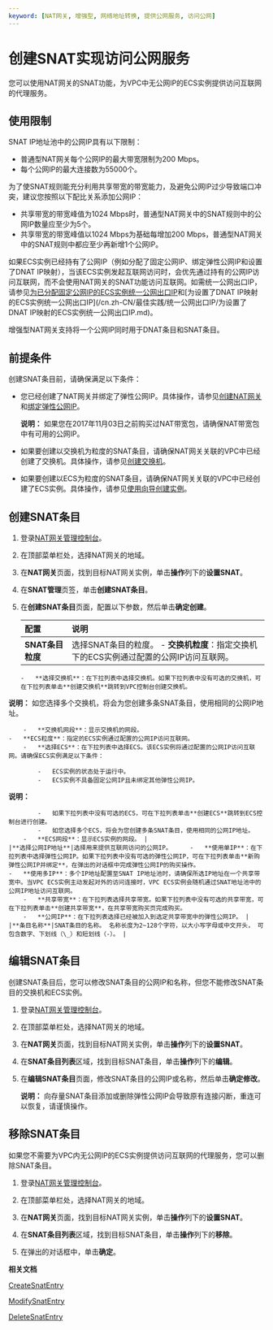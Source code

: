 ```yaml
---
keyword: [NAT网关, 增强型, 网络地址转换, 提供公网服务, 访问公网]
---
```


# 创建SNAT实现访问公网服务

您可以使用NAT网关的SNAT功能，为VPC中无公网IP的ECS实例提供访问互联网的代理服务。

## 使用限制

SNAT IP地址池中的公网IP具有以下限制：

-   普通型NAT网关每个公网IP的最大带宽限制为200 Mbps。
-   每个公网IP的最大连接数为55000个。

为了使SNAT规则能充分利用共享带宽的带宽能力，及避免公网IP过少导致端口冲突，建议您按照以下配比关系添加公网IP：

-   共享带宽的带宽峰值为1024 Mbps时，普通型NAT网关中的SNAT规则中的公网IP数量应至少为5个。
-   共享带宽的带宽峰值以1024 Mbps为基础每增加200 Mbps，普通型NAT网关中的SNAT规则中都应至少再新增1个公网IP。

如果ECS实例已经持有了公网IP（例如分配了固定公网IP、绑定弹性公网IP和设置了DNAT IP映射），当该ECS实例发起互联网访问时，会优先通过持有的公网IP访问互联网，而不会使用NAT网关的SNAT功能访问互联网。如需统一公网出口IP，请参见[为已分配固定公网IP的ECS实例统一公网出口IP](/cn.zh-CN/最佳实践/统一公网出口IP/为已分配固定公网IP的ECS实例统一公网出口IP.md)和[为设置了DNAT IP映射的ECS实例统一公网出口IP](/cn.zh-CN/最佳实践/统一公网出口IP/为设置了DNAT IP映射的ECS实例统一公网出口IP.md)。

增强型NAT网关支持将一个公网IP同时用于DNAT条目和SNAT条目。

## 前提条件

创建SNAT条目前，请确保满足以下条件：

-   您已经创建了NAT网关并绑定了弹性公网IP。具体操作，请参见[创建NAT网关](/cn.zh-CN/购买指南/购买NAT网关.md)和[绑定弹性公网IP](/cn.zh-CN/基本功能操作/创建NAT网关实例.md)。

    **说明：** 如果您在2017年11月03日之前购买过NAT带宽包，请确保NAT带宽包中有可用的公网IP。

-   如果要创建以交换机为粒度的SNAT条目，请确保NAT网关关联的VPC中已经创建了交换机。具体操作，请参见[创建交换机](/cn.zh-CN/专有网络和交换机/使用交换机.md)。
-   如果要创建以ECS为粒度的SNAT条目，请确保NAT网关关联的VPC中已经创建了ECS实例。具体操作，请参见[使用向导创建实例](/cn.zh-CN/实例/创建实例/使用向导创建实例.md)。

## 创建SNAT条目

1.  登录[NAT网关管理控制台](https://vpc.console.aliyun.com/nat)。

2.  在顶部菜单栏处，选择NAT网关的地域。

3.  在**NAT网关**页面，找到目标NAT网关实例，单击**操作**列下的**设置SNAT**。

4.  在**SNAT管理**页签，单击**创建SNAT条目**。

5.  在**创建SNAT条目**页面，配置以下参数，然后单击**确定创建**。

    |配置|说明|
    |:-|:-|
    |**SNAT条目粒度**|选择SNAT条目的粒度。    -   **交换机粒度**：指定交换机下的ECS实例通过配置的公网IP访问互联网。
        -   **选择交换机**：在下拉列表中选择交换机。如果下拉列表中没有可选的交换机，可在下拉列表单击**创建交换机**跳转到VPC控制台创建交换机。

**说明：** 如您选择多个交换机，将会为您创建多条SNAT条目，使用相同的公网IP地址。

        -   **交换机网段**：显示交换机的网段。
    -   **ECS粒度**：指定的ECS实例通过配置的公网IP访问互联网。
        -   **选择ECS**：在下拉列表中选择ECS。该ECS实例将通过配置的公网IP访问互联网。请确保ECS实例满足以下条件：

            -   ECS实例的状态处于运行中。
            -   ECS实例不具备固定公网IP且未绑定其他弹性公网IP。
**说明：**

            -   如果下拉列表中没有可选的ECS，可在下拉列表单击**创建ECS**跳转到ECS控制台进行创建。
            -   如您选择多个ECS，将会为您创建多条SNAT条目，使用相同的公网IP地址。
        -   **ECS网段**：显示ECS实例的网段。 |
    |**选择公网IP地址**|选择用来提供互联网访问的公网IP。     -   **使用单IP**：在下拉列表中选择弹性公网IP。如果下拉列表中没有可选的弹性公网IP，可在下拉列表单击**新购弹性公网IP并绑定**，在弹出的对话框中完成弹性公网IP的购买操作。
    -   **使用多IP**：多个IP地址配置至SNAT IP地址池时，请确保所选IP地址在一个共享带宽中。当VPC ECS实例主动发起对外的访问连接时，VPC ECS实例会随机通过SNAT地址池中的公网IP地址访问互联网。
        -   **共享带宽**：在下拉列表选择共享带宽。如果下拉列表中没有可选的共享带宽，可在下拉列表单击**创建共享带宽**，在共享带宽购买页完成购买。
        -   **公网IP**：在下拉列表选择已经被加入到选定共享带宽中的弹性公网IP。 |
    |**条目名称**|SNAT条目的名称。 名称长度为2~128个字符，以大小写字母或中文开头， 可包含数字、下划线（\_）和短划线（-）。 |


## 编辑SNAT条目

创建SNAT条目后，您可以修改SNAT条目的公网IP和名称，但您不能修改SNAT条目的交换机和ECS实例。

1.  登录[NAT网关管理控制台](https://vpc.console.aliyun.com/nat)。

2.  在顶部菜单栏处，选择NAT网关的地域。

3.  在**NAT网关**页面，找到目标NAT网关实例，单击**操作**列下的**设置SNAT**。

4.  在**SNAT条目列表**区域，找到目标SNAT条目，单击**操作**列下的**编辑**。

5.  在**编辑SNAT条目**页面，修改SNAT条目的公网IP或名称，然后单击**确定修改**。

    **说明：** 向存量SNAT条目添加或删除弹性公网IP会导致原有连接闪断，重连可以恢复，请谨慎操作。


## 移除SNAT条目

如果您不需要为VPC内无公网IP的ECS实例提供访问互联网的代理服务，您可以删除SNAT条目。

1.  登录[NAT网关管理控制台](https://vpc.console.aliyun.com/nat)。

2.  在顶部菜单栏处，选择NAT网关的地域。

3.  在**NAT网关**页面，找到目标NAT网关实例，单击**操作**列下的**设置SNAT**。

4.  在**SNAT条目列表**区域，找到目标SNAT条目，单击**操作**列下的**移除**。

5.  在弹出的对话框中，单击**确定**。


**相关文档**  


[CreateSnatEntry](/cn.zh-CN/API参考/NAT网关/CreateSnatEntry.md)

[ModifySnatEntry](/cn.zh-CN/API参考/NAT网关/ModifySnatEntry.md)

[DeleteSnatEntry](/cn.zh-CN/API参考/NAT网关/DeleteSnatEntry.md)

